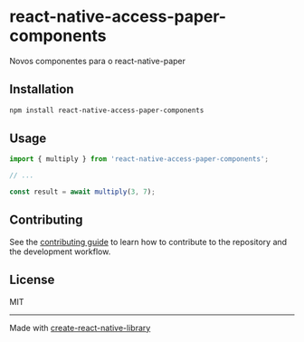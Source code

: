 # react-native-access-paper-components

Novos componentes para o react-native-paper

## Installation

```sh
npm install react-native-access-paper-components
```

## Usage

```js
import { multiply } from 'react-native-access-paper-components';

// ...

const result = await multiply(3, 7);
```

## Contributing

See the [contributing guide](CONTRIBUTING.md) to learn how to contribute to the repository and the development workflow.

## License

MIT

---

Made with [create-react-native-library](https://github.com/callstack/react-native-builder-bob)
